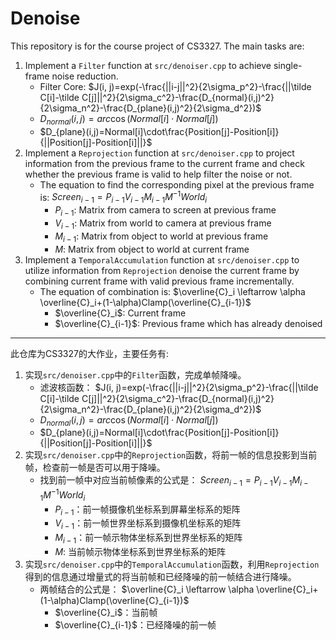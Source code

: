 # Denoise
This repository is for the course project of CS3327. The main tasks are:
1. Implement a `Filter` function at `src/denoiser.cpp` to achieve single-frame noise reduction.
    - Filter Core: $J(i, j)=exp(-\frac{||i-j||^2}{2\sigma_p^2}-\frac{||\tilde C[i]-\tilde C[j]||^2}{2\sigma_c^2}-\frac{D_{normal}(i,j)^2}{2\sigma_n^2}-\frac{D_{plane}(i,j)^2}{2\sigma_d^2})$
    - $D_{normal}(i,j)=arc\cos(Normal[i]\cdot Normal[j])$
    - $D_{plane}(i,j)=Normal[i]\cdot\frac{Position[j]-Position[i]}{||Position[j]-Position[i]||}$
2. Implement a `Reprojection` function at `src/denoiser.cpp` to project information from the previous frame to the current frame and check whether the previous frame is valid to help filter the noise or not.
    - The equation to find the corresponding pixel at the previous frame is: 
    $Screen_{i-1}=P_{i-1}V_{i-1}M_{i-1}M^{-1}World_i$
        - $P_{i-1}$: Matrix from camera to screen at previous frame
        - $V_{i-1}$: Matrix from world to camera at previous frame
        - $M_{i-1}$: Matrix from object to world at previous frame
        - $M$: Matrix from object to world at current frame
3. Implement a `TemporalAccumulation` function at `src/denoiser.cpp` to utilize information from `Reprojection` denoise the current frame by combining current frame with valid previous frame incrementally.
    - The equation of combination is: 
    $\overline{C}_i \leftarrow \alpha \overline{C}_i+(1-\alpha)Clamp(\overline{C}_{i-1})$
        - $\overline{C}_i$: Current frame
        - $\overline{C}_{i-1}$: Previous frame which has already denoised
---
此仓库为CS3327的大作业，主要任务有:
1. 实现`src/denoiser.cpp`中的`Filter`函数，完成单帧降噪。
    - 滤波核函数： $J(i, j)=exp(-\frac{||i-j||^2}{2\sigma_p^2}-\frac{||\tilde C[i]-\tilde C[j]||^2}{2\sigma_c^2}-\frac{D_{normal}(i,j)^2}{2\sigma_n^2}-\frac{D_{plane}(i,j)^2}{2\sigma_d^2})$
    - $D_{normal}(i,j)=arc\cos(Normal[i]\cdot Normal[j])$
    - $D_{plane}(i,j)=Normal[i]\cdot\frac{Position[j]-Position[i]}{||Position[j]-Position[i]||}$
2. 实现`src/denoiser.cpp`中的`Reprojection`函数，将前一帧的信息投影到当前帧，检查前一帧是否可以用于降噪。
    - 找到前一帧中对应当前帧像素的公式是：
    $Screen_{i-1}=P_{i-1}V_{i-1}M_{i-1}M^{-1}World_i$
        - $P_{i-1}$：前一帧摄像机坐标系到屏幕坐标系的矩阵
        - $V_{i-1}$：前一帧世界坐标系到摄像机坐标系的矩阵
        - $M_{i-1}$：前一帧示物体坐标系到世界坐标系的矩阵
        - $M$: 当前帧示物体坐标系到世界坐标系的矩阵
3. 实现`src/denoiser.cpp`中的`TemporalAccumulation`函数，利用`Reprojection`得到的信息通过增量式的将当前帧和已经降噪的前一帧结合进行降噪。
    - 两帧结合的公式是：
    $\overline{C}_i \leftarrow \alpha \overline{C}_i+(1-\alpha)Clamp(\overline{C}_{i-1})$
        - $\overline{C}_i$：当前帧
        - $\overline{C}_{i-1}$：已经降噪的前一帧